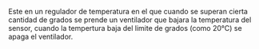 Este en un regulador de temperatura en el que cuando se superan cierta cantidad de grados se prende un ventilador que bajara la temperatura del sensor, cuando la tempertura baja del limite de grados (como 20°C) se apaga el ventilador.
